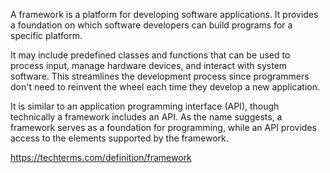 A framework is a platform for developing software applications.  It provides a foundation on which software developers can build programs for a specific platform.

It may include predefined classes and functions that can be used to process input, manage hardware devices, and interact with system software. This streamlines the development process since programmers don't need to reinvent the wheel each time they develop a new application.

It is similar to an application programming interface (API), though technically a framework includes an API. As the name suggests, a framework serves as a foundation for programming, while an API provides access to the elements supported by the framework.

https://techterms.com/definition/framework